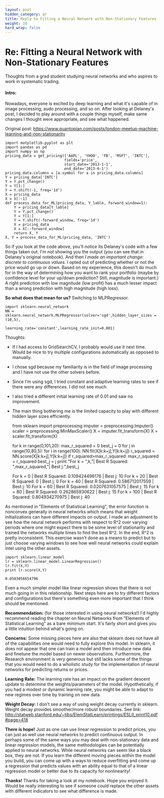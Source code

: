 ```yaml
---
layout: post
hidden_category: qr
title: Reply to Fitting a Neural Network with Non-Stationary Features
weight: 10
hard_wrap: false
---
```


# Re: Fitting a Neural Network with Non-Stationary Features

Thoughts from a grad student studying neural networks and who aspires to work in systematic trading.

#### Intro:

Nowadays, everyone is excited by deep learning and what it's capable of in image processing, audo processing, and so on. After looking at Delaney's post, I decided to play around with a couple things myself, make same changes I thought were appropriate, and see what happened. 

Original post: https://www.quantopian.com/posts/london-meetup-machine-learning-and-non-stationarity


    import matplotlib.pyplot as plt
    import pandas as pd
    import numpy as np
    pricing_data = get_pricing(['AAPL', 'YHOO', 'FB', 'MSFT', 'INTC'], 
                               fields='price', 
                               start_date='2013-1-1', 
                               end_date='2013-6-1')
    pricing_data.columns = [a.symbol for a in pricing_data.columns]
    Y = pricing_data['INTC']
    Y = Y.pct_change()
    Y = Y[1:]
    Y = Y.shift(-1, freq='1d')
    X = pricing_data
    X = X[:-1]
    def process_data_for_ML(pricing_data, Y_lable, forward_window=1):
        Y = pricing_data[Y_lable]
        Y = Y.pct_change()
        Y = Y[1:]
        Y = Y.shift(-forward_window, freq='1d')
        X = pricing_data
        X = X[:-forward_window]
        return X, Y
    X, Y = process_data_for_ML(pricing_data, 'INTC')

So if you look at the code above, you'll notice its Delaney's code with a few things taken out. I'm not showing you the output (you can see that in Delaney's original notebook). And then *I made an important change: discrete to continuous values*. I opted out of predicting whether or not the price would go up or down. Based on my experience, this doesn't do much for in the way of determining how you want to rank your portfolio (maybe by confidence level for your up/down prediction? Still, magnitude is important.) A right prediction with low magnitude (low profit) has a much lesser impact than a wrong prediction with high magnitude (high loss).

**So what does that mean for us?** Switching to MLPRegressor.


    import sklearn.neural_network
    NN = sklearn.neural_network.MLPRegressor(solver='sgd',hidden_layer_sizes = (10,5),
                                             learning_rate='constant',learning_rate_init=0.001)

Thoughts:
* If I had access to GridSearchCV, I probably would use it next time. Would be nice to try multiple configurations automatically as opposed to manually.
* I chose sgd because my familiarity is in the field of image processing and I have not use the other solvers before.
* Since I'm using sgd, I tried constant and adaptive learning rates to see if there were any differences. I did not see much.
* I also tried a different initial learning rate of 0.01 and saw no improvement.
* The main thing bothering me is the limited capacity to play with different hidden layer sizes efficiently.


    from sklearn import preprocessing
    imputer = preprocessing.Imputer()
    scaler = preprocessing.MinMaxScaler()
    X = imputer.fit_transform(X)
    X = scaler.fit_transform(X)


    for k in range(0,101,20):
        max_r_squared = 0
        best_j = 0
        for j in range(10,80,5):
            for i in range(100):
                NN.fit(X[k:k+j],Y[k:k+j])
                r_squared = NN.score(X[k:k+j],Y[k:k+j])
                if r_squared>max_r_squared:
                    max_r_squared = r_squared
                    best_j = j
        print "For k = ",k,"| Best R Squared: ",max_r_squared,"| Best j:",best_j

    For k =  0 | Best R Squared:  0.109424496176 | Best j: 10
    For k =  20 | Best R Squared:  0 | Best j: 0
    For k =  40 | Best R Squared:  0.586712017559 | Best j: 10
    For k =  60 | Best R Squared:  0.0207631057575 | Best j: 15
    For k =  80 | Best R Squared:  0.262865930622 | Best j: 15
    For k =  100 | Best R Squared:  0.804934270975 | Best j: 40


As mentioned in "Elements of Statistical Learning", the error function is nonconvex generally in neural networks which means that weight initializations can have different impacts on output. I made an adjustment to see how the neural network performs with respect to R^2 over varying periods where one might expect there to be some level of stationarity and trained the networks multiple times to find the best R^2. In the end, R^2 is pretty inconsistent. This exercise wasn't done as a means to predict but to just choose varying windows to see how well neural networks could explain Intel using the other assets.


    import sklearn.linear_model
    lr = sklearn.linear_model.LinearRegression()
    lr.fit(X,Y)
    print lr.score(X,Y)

    0.0503056654796


Even a much simpler model like linear regression shows that there is not much going in in this relationship. Next steps here are to try different factors and configurations but there's something even more important that I think should be mentioned.


**Recommendation:** (for those interested in using neural networks!)
I'd highly recommend reading the chapter on Neural Networks from "Elements of Statistical Learning" as a bare minimum start. It's fairly short and gives you a little intuition behind what's going on. 

**Concerns:**
Some missing pieces here are also that sklearn does not have all of the capabilities one would need to fully explore this model. In sklearn, it does not appear that one can train a model and then introduce new data and finetune the model based on newer observations. Furthermore, the Research environment is very generous but still lacks some of the things that you would need to do a wholistic study for the implementation of neural networks for predicting returns or prices. 

**Learning Rate:**
The learning rate has an impact on the gradient descent update to determine the weights/parameters of the model. Hypothetically, if you had a modest or dynamic learning rate, you might be able to adapt to new regimes over time by training on new data.

**Weight Decay:**
I don't see a way of using weight decay currently in sklearn. Weight decay provides smoother/more robust boundaries. See link: http://statweb.stanford.edu/~tibs/ElemStatLearn/printings/ESLII_print10.pdf#page=418

**There is hope!**
Just as one can use linear regression to predict prices, you can just as well use neural networks to predict continuous output. In perhaps some of the same ways you may deal with non-stationary data and linear regression models, the same methodologies can be potentially applied to neural networks. While neural networks can seem like a black box, they are not. If you learn the different moving pieces within the model you build, you can come up with a ways to reduce overfitting and come up a regression that predicts values with an ability equal to that of a linear regression model or better due to its capacity for nonlinearity!

**Thanks!**
Thanks for taking a look at my notebook. Hope you enjoyed it. Would be really interesting to see if someone could replace the other assets with different indicators to see what difference is made.

